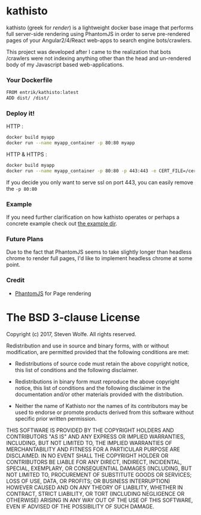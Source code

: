# kathisto
kathisto (greek for _render_) is a lightweight docker base image that performs full server-side rendering using PhantomJS in order to serve pre-rendered pages of your Angular2/4/React web-apps to search engine bots/crawlers.

This project was developed after I came to the realization that bots /crawlers were not indexing anything other than the head and un-rendered body of my Javascript based web-applications.

### Your Dockerfile
```sh
FROM entrik/kathisto:latest
ADD dist/ /dist/
```

### Deploy it!
HTTP :
```sh
docker build myapp
docker run --name myapp_container -p 80:80 myapp
```
HTTP & HTTPS :
```sh
docker build myapp
docker run --name myapp_container -p 80:80 -p 443:443 -e CERT_FILE=/certs/domain.crt -e KEY_FILE=/certs/domain.key myapp
```
If you decide you only want to serve ssl on port 443, you can easily remove the `-p 80:80`

### Example
If you need further clarification on how kathisto operates or perhaps a concrete example check out [the example dir](example/).

### Future Plans
Due to the fact that PhantomJS seems to take slightly longer than headless chrome to render full pages, I'd like to implement headless chrome at some point.

### Credit
 * [PhantomJS](https://github.com/ariya/phantomjs) for Page rendering

The BSD 3-clause License
========================

Copyright (c) 2017, Steven Wolfe. All rights reserved.

Redistribution and use in source and binary forms, with or without modification,
are permitted provided that the following conditions are met:

 - Redistributions of source code must retain the above copyright notice,
   this list of conditions and the following disclaimer.

 - Redistributions in binary form must reproduce the above copyright notice,
   this list of conditions and the following disclaimer in the documentation
   and/or other materials provided with the distribution.

 - Neither the name of Kathisto nor the names of its contributors may
   be used to endorse or promote products derived from this software without
   specific prior written permission.

THIS SOFTWARE IS PROVIDED BY THE COPYRIGHT HOLDERS AND CONTRIBUTORS "AS IS" AND
ANY EXPRESS OR IMPLIED WARRANTIES, INCLUDING, BUT NOT LIMITED TO, THE IMPLIED
WARRANTIES OF MERCHANTABILITY AND FITNESS FOR A PARTICULAR PURPOSE ARE
DISCLAIMED. IN NO EVENT SHALL THE COPYRIGHT HOLDER OR CONTRIBUTORS BE LIABLE FOR
ANY DIRECT, INDIRECT, INCIDENTAL, SPECIAL, EXEMPLARY, OR CONSEQUENTIAL DAMAGES
(INCLUDING, BUT NOT LIMITED TO, PROCUREMENT OF SUBSTITUTE GOODS OR SERVICES;
LOSS OF USE, DATA, OR PROFITS; OR BUSINESS INTERRUPTION) HOWEVER CAUSED AND ON
ANY THEORY OF LIABILITY, WHETHER IN CONTRACT, STRICT LIABILITY, OR TORT
(INCLUDING NEGLIGENCE OR OTHERWISE) ARISING IN ANY WAY OUT OF THE USE OF THIS
SOFTWARE, EVEN IF ADVISED OF THE POSSIBILITY OF SUCH DAMAGE.